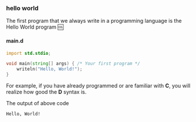 ### hello world
The first program that we always write in a programming language is the Hello World program :cool:

#### main.d

```d
import std.stdio;

void main(string[] args) { /* Your first program */
	writeln("Hello, World!");
}
```

For example, if you have already programmed or are familiar with **C**, you will realize how good the **D** syntax is.

The output of above code

```
Hello, World!
```
